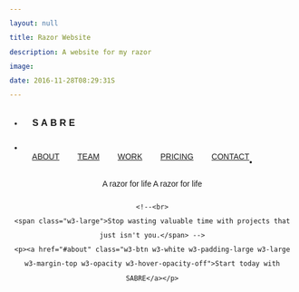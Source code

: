 ```yaml
---
layout: null
title: Razor Website
description: A website for my razor
image: 
date: 2016-11-28T08:29:31S 
---
```

<!DOCTYPE html>
<html>
<title>Sabre</title>
<meta name="viewport" content="width=device-width, initial-scale=1">
<link rel="stylesheet" href="/css/razor.css">
<link href="https://fonts.googleapis.com/css?family=Eczar" rel="stylesheet">
<link rel="stylesheet" href="https://cdnjs.cloudflare.com/ajax/libs/font-awesome/4.7.0/css/font-awesome.min.css">
<style>
body,h1,h2,h3,h4,h5,h6 {font-family: Eczar, helvetica, sans-serif}
body, html {
    height: 100%;
    line-height: 1.8;
}
/* Full height image header */
.bgimg-1 {
    background-position: center;
    background-size: cover;
    background-image: url("/img/headrazor.jpg/");
    min-height: 100%;
}
.w3-navbar li a {
    padding: 16px;
    float: left;
}
</style>
<body>

<!-- Navbar (sit on top) -->
<div class="w3-top">
  <ul class="w3-navbar w3-white w3-card-2" id="myNavbar">
    <li>
    <h3 href="{{ site.url }}">&emsp;S&nbsp;A&nbsp;B&nbsp;R&nbsp;E</h3>
    </li>
    <!-- Right-sided navbar links -->
    <li class="w3-right w3-hide-small">
      <a href="#about">ABOUT</a>
      <a href="#team"><i class="fa fa-user"></i> TEAM</a>
      <a href="#work"><i class="fa fa-th"></i> WORK</a>
      <a href="#pricing"><i class="fa fa-usd"></i> PRICING</a>
      <a href="#contact"><i class="fa fa-envelope"></i> CONTACT</a>
    </li>
    <!-- Hide right-floated links on small screens and replace them with a menu icon -->
    <li>
      <a href="javascript:void(0)" class="w3-right w3-hide-large w3-hide-medium" onclick="w3_open()">
        <i class="fa fa-bars w3-padding-right w3-padding-left"></i>
      </a>
    </li>
  </ul>
</div>

<!-- Sidenav on small screens when clicking the menu icon -->
<nav class="w3-sidenav w3-black w3-card-2 w3-animate-left w3-hide-medium w3-hide-large" style="display:none" id="mySidenav">
  <a href="javascript:void(0)" onclick="w3_close()" class="w3-large w3-padding-16">Close ×</a>
  <a href="#about" onclick="w3_close()">ABOUT</a>
  <a href="#team" onclick="w3_close()">TEAM</a>
  <a href="#work" onclick="w3_close()">WORK</a>
  <a href="#pricing" onclick="w3_close()">PRICING</a>
  <a href="#contact" onclick="w3_close()">CONTACT</a>
</nav>

<!-- Header with full-height image -->
<header class="bgimg-1 w3-display-container w3-grayscale-min" id="home">
  <div class="w3-display-left w3-padding-xxlarge w3-text-white">
  <span class="w3-jumbo w3-hide-small">A razor for life</span>
    <span class="w3-xxlarge w3-hide-large w3-hide-medium">A razor for life</span>
    
    <!--<br>
    <span class="w3-large">Stop wasting valuable time with projects that just isn't you.</span> -->
    <p><a href="#about" class="w3-btn w3-white w3-padding-large w3-large w3-margin-top w3-opacity w3-hover-opacity-off">Start today with SABRE</a></p>
  </div> 
  <div class="w3-display-bottomleft w3-padding-xxlarge w3-text-grey w3-large">
    <a href="#" class="w3-hover-text-white"><i class="fa fa-facebook-official"></i></a>
    <a href="#" class="w3-hover-text-white"><i class="fa fa-flickr"></i></a>
    <a href="#" class="w3-hover-text-white"><i class="fa fa-instagram"></i></a>
    <a href="#" class="w3-hover-text-white"><i class="fa fa-twitter"></i></a>
    <a href="#" class="w3-hover-text-white"><i class="fa fa-linkedin"></i></a>
  </div>
</header>

<div class="w3-container w3-light-grey w3-padding-64">
 <h1 class="w3-center w3-jumbo">A new world needs a new razor</h1>
  <p class="w3-center w3-large">
We live on the exciting precipice of the digital necessity— a world where our needs are delivered to us via the internet. We find ourselves gravitating less toward the overbearing middleman of the big box store. When our desires cannot be met locally, we turn to the internet to guide us toward product finality. Products that we order once, ship once, and keep for the rest of our lives. SABRE grounds itself in digital necessity, pledging to be the last best razor you will ever buy.</p>
  </div>
<!-- About Section -->
<div class="w3-container w3-padding-128" id="about">
  <h3 class="w3-center">Our key values</h3>
  <p class="w3-center w3-large">What does SABRE strive for?</p>
  <div class="w3-row-padding w3-center" style="margin-top:64px">
    <div class="w3-quarter">
      <i class="fa fa-desktop w3-margin-bottom w3-jumbo w3-center"></i>
      <p class="w3-large">Digital</p>
      <p>We were born, raised, and currently reside on the internet. You will never find SABRE in a big box and that’s a promise.</p>
    </div>
    <div class="w3-quarter">
      <i class="fa fa-recycle w3-margin-bottom w3-jumbo"></i>
      <p class="w3-large">Ecological</p>
      <p>Our supply chain creates an ecosystem where packages are reusable, delivery is efficient, and everything recycles.</p>
    </div>
    <div class="w3-quarter">
      <i class="fa fa-diamond w3-margin-bottom w3-jumbo"></i>
      <p class="w3-large">Durable</p>
      <p>Buy it once, buy it forever. In an age of planned obsolescence, SABER aims to be the longest iteration of its reclaimed steel.</p>
    </div>
    <div class="w3-quarter">
      <i class="fa fa-money w3-margin-bottom w3-jumbo"></i>
      <p class="w3-large">Economical</p>
      <p>We didn’t do all of this just because it was the right thing to do. We also want to pass the savings onto the humans that use SABRE.</p>
    </div>
  </div>
</div>

<!-- Promo Section - "We know design" -->
<div class="w3-container w3-light-grey w3-padding-64">
  <div class="w3-row-padding">
    <div class="w3-col m6">
      <h3>Made for mail.</h3>
      <p>Our packaging was created with shipping in mind. Your SABRE ships straight to you without fear of damage or packaging excess.</p>
      <p><a href="#work" class="w3-btn"><i class="fa fa-th"></i> Learn More</a></p>
    </div>
    <div class="w3-col m6">
      <img class="w3-image w3-round-large" src="/img/sabre3.jpg" alt="Buildings" width="700" height="394">
    </div>
  </div>
</div>

<!-- Pt.2 - "We know design" -->
<div class="w3-container w3-padding-64">
  <div class="w3-row-padding">
    <div class="w3-col m6">
      <img class="w3-image w3-round-large" src="/img/sabre2.jpg" alt="Buildings" width="700" height="394">
    </div>
    <div class="w3-col m6">
      <h3>Blade box exchange.</h3>
      <p>Use the box that shipped SABRE to send used blades back to us. We would be happy to recycle them, or trade them for new blades as part of our Blade Exchange.</p>
      <p><a href="#work" class="w3-btn"><i class="fa fa-th"></i> View Our Works</a></p>
    </div>
  </div>
</div>

<!-- P.3 - "We know design" -->
<div class="w3-container w3-light-grey w3-padding-64">
  <div class="w3-row-padding">
    <div class="w3-col m6">
      <h3>Enduring Design.</h3>
      <p>Tradition, research, and innovation bring you the greatest razor on the market. All other features included on us.</p>
      <p><a href="#work" class="w3-btn"><i class="fa fa-th"></i> View Our Works</a></p>
    </div>
    <div class="w3-col m6">
      <img class="w3-image w3-round-large" src="/img/sabre4.jpg" alt="Buildings" width="700" height="394">
    </div>
  </div>
</div>

<!-- Team Section 
<div class="w3-container w3-padding-128" id="team">
  <h3 class="w3-center">THE TEAM</h3>
  <p class="w3-center w3-large">The ones who runs this company</p>
  <div class="w3-row-padding w3-grayscale" style="margin-top:64px">
    <div class="w3-col l3 m6 w3-margin-bottom">
      <div class="w3-card-2">
        <img src="/w3images/team2.jpg" alt="John" style="width:100%">
        <div class="w3-container">
          <h3>John Doe</h3>
          <p class="w3-opacity">CEO & Founder</p>
          <p>Phasellus eget enim eu lectus faucibus vestibulum. Suspendisse sodales pellentesque elementum.</p>
          <p><button class="w3-btn-block"><i class="fa fa-envelope"></i> Contact</button></p>
        </div>
      </div>
    </div>
    <div class="w3-col l3 m6 w3-margin-bottom">
      <div class="w3-card-2">
        <img src="/w3images/team1.jpg" alt="Jane" style="width:100%">
        <div class="w3-container">
          <h3>Anja Doe</h3>
          <p class="w3-opacity">Art Director</p>
          <p>Phasellus eget enim eu lectus faucibus vestibulum. Suspendisse sodales pellentesque elementum.</p>
          <p><button class="w3-btn-block"><i class="fa fa-envelope"></i> Contact</button></p>
        </div>
      </div>
    </div>
    <div class="w3-col l3 m6 w3-margin-bottom">
      <div class="w3-card-2">
        <img src="/w3images/team3.jpg" alt="Mike" style="width:100%">
        <div class="w3-container">
          <h3>Mike Ross</h3>
          <p class="w3-opacity">Web Designer</p>
          <p>Phasellus eget enim eu lectus faucibus vestibulum. Suspendisse sodales pellentesque elementum.</p>
          <p><button class="w3-btn-block"><i class="fa fa-envelope"></i> Contact</button></p>
        </div>
      </div>
    </div>
    <div class="w3-col l3 m6 w3-margin-bottom">
      <div class="w3-card-2">
        <img src="/w3images/team4.jpg" alt="Dan" style="width:100%">
        <div class="w3-container">
          <h3>Dan Star</h3>
          <p class="w3-opacity">Designer</p>
          <p>Phasellus eget enim eu lectus faucibus vestibulum. Suspendisse sodales pellentesque elementum.</p>
          <p><button class="w3-btn-block"><i class="fa fa-envelope"></i> Contact</button></p>
        </div>
      </div>
    </div>
  </div>
</div> -->

<!-- Promo Section "Statistics" 
<div class="w3-container w3-row w3-center w3-dark-grey w3-padding-64">
  <div class="w3-quarter">
    <span class="w3-xxlarge">14+</span>
    <br>Partners
  </div>
  <div class="w3-quarter">
    <span class="w3-xxlarge">55+</span>
    <br>Projects Done
  </div>
  <div class="w3-quarter">
    <span class="w3-xxlarge">89+</span>
    <br>Happy Clients
  </div>
  <div class="w3-quarter">
    <span class="w3-xxlarge">150+</span>
    <br>Meetings
  </div>
</div> -->

<!-- Work Section 
<div class="w3-container w3-padding-128" id="work">
  <h3 class="w3-center">OUR WORK</h3>
  <p class="w3-center w3-large">What we've done for people</p>

  <div class="w3-row-padding" style="margin-top:64px">
    <div class="w3-col l3 m6">
      <img src="/w3images/tech_mic.jpg" style="width:100%" onclick="onClick(this)" class="w3-hover-opacity" alt="A microphone">
    </div>
    <div class="w3-col l3 m6">
      <img src="/w3images/tech_phone.jpg" style="width:100%" onclick="onClick(this)" class="w3-hover-opacity" alt="A phone">
    </div>
    <div class="w3-col l3 m6">
      <img src="/w3images/tech_drone.jpg" style="width:100%" onclick="onClick(this)" class="w3-hover-opacity" alt="A drone">
    </div>
    <div class="w3-col l3 m6">
      <img src="/w3images/tech_sound.jpg" style="width:100%" onclick="onClick(this)" class="w3-hover-opacity" alt="Soundbox">
    </div>
  </div>

  <div class="w3-row-padding w3-section">
    <div class="w3-col l3 m6">
      <img src="/w3images/tech_tablet.jpg" style="width:100%" onclick="onClick(this)" class="w3-hover-opacity" alt="A tablet">
    </div>
    <div class="w3-col l3 m6">
      <img src="/w3images/tech_camera.jpg" style="width:100%" onclick="onClick(this)" class="w3-hover-opacity" alt="A camera">
    </div>
    <div class="w3-col l3 m6">
      <img src="/w3images/tech_typewriter.jpg" style="width:100%" onclick="onClick(this)" class="w3-hover-opacity" alt="A typewriter">
    </div>
    <div class="w3-col l3 m6">
      <img src="/w3images/tech_tableturner.jpg" style="width:100%" onclick="onClick(this)" class="w3-hover-opacity" alt="A tableturner">
    </div>
  </div>
</div> -->

<!-- Modal for full size images on click-->
<div id="modal01" class="w3-modal w3-black" onclick="this.style.display='none'">
  <span class="w3-closebtn w3-text-white w3-opacity w3-hover-opacity-off w3-xxlarge w3-container w3-display-topright" title="Close Modal Image">×</span>
  <div class="w3-modal-content w3-animate-zoom w3-center w3-transparent w3-padding-64">
    <img id="img01" class="w3-image">
    <p id="caption" class="w3-opacity w3-large"></p>
  </div>
</div>

<!-- Skills Section 
<div class="w3-container w3-light-grey w3-padding-64">
  <div class="w3-row-padding">
    <div class="w3-col m6">
      <h3>Our Skills.</h3>
      <p>Lorem ipsum dolor sit amet, consectetur adipiscing elit, sed do eiusmod<br>
      tempor incididunt ut labore et dolore.</p>
      <p>Lorem ipsum dolor sit amet, consectetur adipiscing elit, sed do eiusmod<br>
      tempor incididunt ut labore et dolore.</p>
    </div>
    <div class="w3-col m6">
      <p class="w3-wide"><i class="fa fa-camera w3-margin-right"></i>Photography</p>
      <div class="w3-progress-container w3-grey">
        <div class="w3-progressbar w3-dark-grey" style="width:90%"></div>
      </div>
      <p class="w3-wide"><i class="fa fa-desktop w3-margin-right"></i>Web Design</p>
      <div class="w3-progress-container w3-grey">
        <div class="w3-progressbar w3-dark-grey" style="width:85%"></div>
      </div>
      <p class="w3-wide"><i class="fa fa-photo w3-margin-right"></i>Photoshop</p>
      <div class="w3-progress-container w3-grey">
        <div class="w3-progressbar w3-dark-grey" style="width:75%"></div>
      </div>
    </div>
  </div>
</div> -->

<!-- Pricing Section -->
<div class="w3-container w3-padding-128 w3-center w3-dark-grey" id="pricing">
  <h3>PRICING</h3>
  <p class="w3-large">Choose a product plan that fits your needs.</p>
  <div class="w3-row-padding" style="margin-top:64px">
    <div class="w3-third w3-section">
      <ul class="w3-ul w3-white w3-hover-shadow">
        <li class="w3-black w3-xlarge w3-padding-32">Passerby</li>
        <li class="w3-padding-16"><b>One</b> SABER Razor</li>
        <li class="w3-padding-16"><b>5</b> Double Edge Blades</li>
        <li class="w3-padding-16"><b>One</b> Razor Stand</li>
        <li class="w3-padding-16"><b>Unlimited</b> Blade Recycling</li>
        <li class="w3-padding-16">
          <h2 class="w3-wide">$ 25</h2>
          <span class="w3-opacity">one time</span>
        </li>
        <li class="w3-light-grey w3-padding-24">
          <button class="w3-btn w3-black w3-padding-large">Buy Now</button>
        </li>
      </ul>
    </div>
    <div class="w3-third">
      <ul class="w3-ul w3-white w3-hover-shadow">
        <li class="w3-red w3-xlarge w3-padding-48">Patron</li>
        <li class="w3-padding-16"><b>One</b> SABER Razor</li>
        <li class="w3-padding-16"><b>25</b> Double Edge Blades</li>
        <li class="w3-padding-16"><b>One</b> Razor Stand</li>
        <li class="w3-padding-16"><b>Unlimited</b> Blade Exchange</li>
        <li class="w3-padding-16">
          <h2 class="w3-wide">$ 5</h2>
          <span class="w3-opacity">per month</span>
        </li>
        <li class="w3-light-grey w3-padding-24">
          <button class="w3-btn w3-black w3-padding-large">Sign Up</button>
        </li>
      </ul>
    </div>
    <div class="w3-third w3-section">
      <ul class="w3-ul w3-white w3-hover-shadow">
        <li class="w3-black w3-xlarge w3-padding-32">Purveyor</li>
        <li class="w3-padding-16"><b>Two</b> SABER Razors</li>
        <li class="w3-padding-16"><b>50</b> Double Edge Blades</li>
        <li class="w3-padding-16"><b>One</b> Razor Stand</li>
        <li class="w3-padding-16"><b>25</b> Blades per month</li>
        <li class="w3-padding-16">
          <h2 class="w3-wide">$ 10</h2>
          <span class="w3-opacity">per month</span>
        </li>
        <li class="w3-light-grey w3-padding-24">
          <button class="w3-btn w3-black w3-padding-large">Sign Up</button>
        </li>
      </ul>
    </div>
  </div>
</div>

<!-- Contact Section 
<div class="w3-container w3-padding-128 w3-light-grey" id="contact">
  <h3 class="w3-center">CONTACT</h3>
  <p class="w3-center w3-large">Lets get in touch. Send us a message:</p>
  <div class="w3-row-padding" style="margin-top:64px">
    <div class="w3-half">
      <p><i class="fa fa-map-marker fa-fw w3-xxlarge w3-margin-right"></i> Chicago, US</p>
      <p><i class="fa fa-phone fa-fw w3-xxlarge w3-margin-right"></i> Phone: +00 151515</p>
      <p><i class="fa fa-envelope fa-fw w3-xxlarge w3-margin-right"> </i> Email: mail@mail.com</p>
      <br>
      <form action="form.asp" target="_blank">
        <p><input class="w3-input w3-border" type="text" placeholder="Name" required name="Name"></p>
        <p><input class="w3-input w3-border" type="text" placeholder="Email" required name="Email"></p>
        <p><input class="w3-input w3-border" type="text" placeholder="Subject" required name="Subject"></p>
        <p><input class="w3-input w3-border" type="text" placeholder="Message" required name="Message"></p>
        <p>
          <button class="w3-btn w3-padding" type="submit">
            <i class="fa fa-paper-plane"></i> SEND MESSAGE
          </button>
        </p>
      </form>
    </div>
    <div class="w3-half">
      <!-- Add Google Maps 
      <div id="googleMap" class="w3-greyscale-max" style="width:100%;height:510px;"></div>
    </div>
  </div>
</div> -->

<!-- Footer -->
<footer class="w3-center w3-black w3-padding-64">
  <a href="#home" class="w3-btn w3-padding w3-light-grey w3-hover-grey"><i class="fa fa-arrow-up w3-margin-right"></i>To the top</a>
  <div class="w3-xlarge w3-section">
    <i class="fa fa-facebook-official w3-hover-text-indigo"></i>
    <i class="fa fa-flickr w3-hover-text-red"></i>
    <i class="fa fa-instagram w3-hover-text-purple"></i>
    <i class="fa fa-twitter w3-hover-text-light-blue"></i>
    <i class="fa fa-linkedin w3-hover-text-indigo"></i>
  </div>
  <p>Powered by <a href="http://www.w3schools.com/w3css/default.asp" title="W3.CSS" target="_blank" class="w3-hover-text-green">w3.css</a></p>
</footer>
 
<!-- Add Google Maps -->
<script src="https://maps.googleapis.com/maps/api/js"></script>

<script>
<!-- Google Map Location -->
var myCenter = new google.maps.LatLng(41.878114, -87.629798);

function initialize() {
var mapProp = {
  center: myCenter,
  zoom: 12,
  scrollwheel: false,
  draggable: false,
  mapTypeId: google.maps.MapTypeId.ROADMAP
  };

var map = new google.maps.Map(document.getElementById("googleMap"),mapProp);

var marker = new google.maps.Marker({
  position: myCenter,
});

marker.setMap(map);
}

google.maps.event.addDomListener(window, 'load', initialize);

// Modal Image Gallery
function onClick(element) {
  document.getElementById("img01").src = element.src;
  document.getElementById("modal01").style.display = "block";
  var captionText = document.getElementById("caption");
  captionText.innerHTML = element.alt;
}


// Toggle between showing and hiding the sidenav when clicking the menu icon
var mySidenav = document.getElementById("mySidenav");

function w3_open() {
    if (mySidenav.style.display === 'block') {
        mySidenav.style.display = 'none';
    } else {
        mySidenav.style.display = 'block';
    }
}

// Close the sidenav with the close button
function w3_close() {
    mySidenav.style.display = "none";
}
</script>

</body>
</html>

